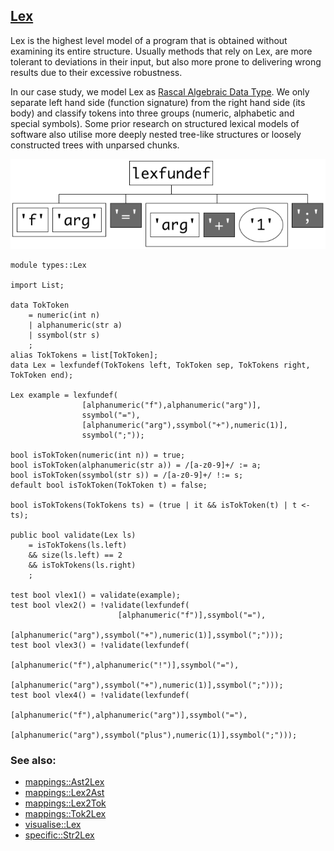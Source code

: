 ## [Lex](https://github.com/grammarware/bx-parsing/blob/master/src/types/Lex.rsc)

Lex is the highest level model of a program that is obtained without examining its entire
structure. Usually methods that rely on Lex, are more tolerant to deviations in their input,
but also more prone to delivering wrong results due to their excessive robustness.

In our case study, we model Lex as
[Rascal Algebraic Data Type](http://tutor.rascal-mpl.org/Rascal/Declarations/AlgebraicDataType/AlgebraicDataType.html).
We only separate left hand side (function signature) from the right hand side (its body)
and classify tokens into three groups (numeric, alphabetic and special symbols).
Some prior research on structured lexical models of software also utilise more deeply nested
tree-like structures or loosely constructed trees with unparsed chunks.

![Example](https://github.com/grammarware/bx-parsing/raw/master/img/Lex.png)

```
module types::Lex

import List;

data TokToken
    = numeric(int n)
    | alphanumeric(str a)
    | ssymbol(str s)
    ;
alias TokTokens = list[TokToken];
data Lex = lexfundef(TokTokens left, TokToken sep, TokTokens right, TokToken end);

Lex example = lexfundef(
                [alphanumeric("f"),alphanumeric("arg")],
                ssymbol("="),
                [alphanumeric("arg"),ssymbol("+"),numeric(1)],
                ssymbol(";"));

bool isTokToken(numeric(int n)) = true;
bool isTokToken(alphanumeric(str a)) = /[a-z0-9]+/ := a;
bool isTokToken(ssymbol(str s)) = /[a-z0-9]+/ !:= s;
default bool isTokToken(TokToken t) = false;

bool isTokTokens(TokTokens ts) = (true | it && isTokToken(t) | t <- ts); 

public bool validate(Lex ls)
    = isTokTokens(ls.left)
    && size(ls.left) == 2
    && isTokTokens(ls.right)
    ;

test bool vlex1() = validate(example);
test bool vlex2() = !validate(lexfundef(
                        [alphanumeric("f")],ssymbol("="),
                        [alphanumeric("arg"),ssymbol("+"),numeric(1)],ssymbol(";")));
test bool vlex3() = !validate(lexfundef(
                        [alphanumeric("f"),alphanumeric("!")],ssymbol("="),
                        [alphanumeric("arg"),ssymbol("+"),numeric(1)],ssymbol(";")));
test bool vlex4() = !validate(lexfundef(
                        [alphanumeric("f"),alphanumeric("arg")],ssymbol("="),
                        [alphanumeric("arg"),ssymbol("plus"),numeric(1)],ssymbol(";")));
```

### See also:
* [mappings::Ast2Lex](https://github.com/grammarware/bx-parsing/blob/master/src/mappings/Ast2Lex.rsc)
* [mappings::Lex2Ast](https://github.com/grammarware/bx-parsing/blob/master/src/mappings/Lex2Ast.rsc)
* [mappings::Lex2Tok](https://github.com/grammarware/bx-parsing/blob/master/src/mappings/Lex2Tok.rsc)
* [mappings::Tok2Lex](https://github.com/grammarware/bx-parsing/blob/master/src/mappings/Tok2Lex.rsc)
* [visualise::Lex](https://github.com/grammarware/bx-parsing/blob/master/src/visualise/Lex.rsc)
* [specific::Str2Lex](https://github.com/grammarware/bx-parsing/blob/master/src/specific/Str2Lex.rsc)
